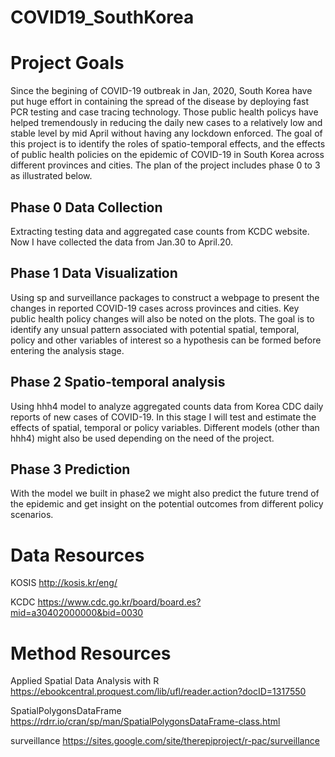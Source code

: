 # COVID19_SouthKorea

# Project Goals
Since the begining of COVID-19 outbreak in Jan, 2020, South Korea have put huge effort in containing the spread of the disease by deploying fast PCR testing and case tracing technology. Those public health policys have helped tremendously in reducing the daily new cases to a relatively low and stable level by mid April without having any lockdown enforced. 
The goal of this project is to identify the roles of spatio-temporal effects, and the effects of public health policies on the epidemic of COVID-19 in South Korea across different provinces and cities. The plan of the project includes phase 0 to 3 as illustrated below. 

## Phase 0 Data Collection
Extracting testing data and aggregated case counts from KCDC website. Now I have collected the data from Jan.30 to April.20.

## Phase 1 Data Visualization
Using sp and surveillance packages to construct a webpage to present the changes in reported COVID-19 cases across provinces and cities. Key public health policy changes will also be noted on the plots. The goal is to identify any unsual pattern associated with potential spatial, temporal, policy and other variables of interest so a hypothesis can be formed before entering the analysis stage. 

## Phase 2 Spatio-temporal analysis
Using hhh4 model to analyze aggregated counts data from Korea CDC daily reports of new cases of COVID-19. In this stage I will test and estimate the effects of spatial, temporal or policy variables. Different models (other than hhh4) might also be used depending on the need of the project. 

## Phase 3 Prediction 
With the model we built in phase2 we might also predict the future trend of the epidemic and get insight on the potential outcomes from different policy scenarios. 


# Data Resources
KOSIS http://kosis.kr/eng/

KCDC  https://www.cdc.go.kr/board/board.es?mid=a30402000000&bid=0030


# Method Resources
Applied Spatial Data Analysis with R https://ebookcentral.proquest.com/lib/ufl/reader.action?docID=1317550

SpatialPolygonsDataFrame https://rdrr.io/cran/sp/man/SpatialPolygonsDataFrame-class.html

surveillance https://sites.google.com/site/therepiproject/r-pac/surveillance
